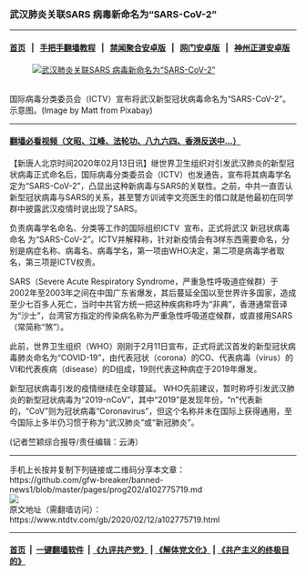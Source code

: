 ### 武汉肺炎关联SARS 病毒新命名为“SARS-CoV-2”
------------------------

#### [首页](https://github.com/gfw-breaker/banned-news1/blob/master/README.md) &nbsp;&nbsp;|&nbsp;&nbsp; [手把手翻墙教程](https://github.com/gfw-breaker/guides/wiki) &nbsp;&nbsp;|&nbsp;&nbsp; [禁闻聚合安卓版](https://github.com/gfw-breaker/bn-android) &nbsp;&nbsp;|&nbsp;&nbsp; [网门安卓版](https://github.com/oGate2/oGate) &nbsp;&nbsp;|&nbsp;&nbsp; [神州正道安卓版](https://github.com/SzzdOgate/update) 



<div><div class="featured_image">
 <a href="https://i.ntdtv.com/assets/uploads/2020/02/virus-4835301_1280.jpg" target="_blank">
  <figure>
   <img alt="武汉肺炎关联SARS 病毒新命名为“SARS-CoV-2”" src="https://i.ntdtv.com/assets/uploads/2020/02/virus-4835301_1280-800x450.jpg"/>
  </figure><br/>
 </a>
 <span class="caption">
  国际病毒分类委员会（ICTV）宣布将武汉新型冠状病毒命名为“SARS-CoV-2”。示意图。(Image by Matt from Pixabay)
 </span>
</div>
</div><hr/>

#### [翻墙必看视频（文昭、江峰、法轮功、八九六四、香港反送中...）](https://github.com/gfw-breaker/banned-news1/blob/master/pages/link3.md)

<div><div class="post_content" itemprop="articleBody">
 <p>
  【新唐人北京时间2020年02月13日讯】继世界卫生组织对引发武汉肺炎的新型冠状病毒正式命名后，国际病毒分类委员会（ICTV）也发通告，宣布将其病毒学名定为“SARS-CoV-2”，凸显出这种新病毒与SARS的关联性。之前，中共一直否认新型冠状病毒与SARS的关系，甚至警方训诫李文亮医生的借口就是他最初在同学群中披露武汉疫情时说出现了SARS。
 </p>
 <p>
  负责病毒学名命名、分类等工作的国际组织ICTV  宣布，正式将武汉
  <ok href="https://www.ntdtv.com/gb/新冠状病毒命名.htm">
   新冠状病毒命名
  </ok>
  为“SARS-CoV-2”。ICTV并解释称，针对新疫情会有3样东西需要命名，分别是病症名称、病毒名、病毒学名，第一项由WHO决定，第二项是病毒学者取名，第三项是ICTV权责。
 </p>
 <p>
  SARS（Severe Acute Respiratory Syndrome，严重急性呼吸道症候群）于2002年至2003年之间在中国广东省爆发，其后蔓延全国以至世界许多国家，造成至少七百多人死亡，当时中共官方统一把这种疾病称呼为“非典”，香港通常音译为“沙士”，台湾官方指定的传染病名称为严重急性呼吸道症候群，或直接用SARS（常简称“煞”）。
 </p>
 <p>
  此前，世界卫生组织（WHO）刚刚于2月11日宣布，正式将武汉首发的新型冠状病毒肺炎命名为“COVID-19”，由代表冠状（corona）的CO、代表病毒（virus）的VI和代表疾病（disease）的D组成，19则代表这种病症于2019年爆发。
 </p>
 <p>
  新型冠状病毒引发的疫情继续在全球蔓延。 WHO先前建议，暂时称呼引发武汉肺炎的新型冠状病毒为“2019-nCoV”，其中“2019”是发现年份，“n”代表新的，“CoV”则为冠状病毒“Coronavirus”，但这个名称并未在国际上获得通用，至今国际上多半仍习惯于称为“武汉肺炎”或“新冠肺炎”。
 </p>
 <p>
  (记者竺颖综合报导/责任编辑：云涛）
 </p>
 <div class="single_ad">
 </div>
</div>
</div>
<hr/>
手机上长按并复制下列链接或二维码分享本文章：<br/>
https://github.com/gfw-breaker/banned-news1/blob/master/pages/prog202/a102775719.md <br/>
<a href='https://github.com/gfw-breaker/banned-news1/blob/master/pages/prog202/a102775719.md'><img src='https://github.com/gfw-breaker/banned-news1/blob/master/pages/prog202/a102775719.md.png'/></a> <br/>
原文地址（需翻墙访问）：https://www.ntdtv.com/gb/2020/02/12/a102775719.html


------------------------
#### [首页](https://github.com/gfw-breaker/banned-news1/blob/master/README.md) &nbsp;|&nbsp; [一键翻墙软件](https://github.com/gfw-breaker/nogfw/blob/master/README.md) &nbsp;| [《九评共产党》](https://github.com/gfw-breaker/9ping.md/blob/master/README.md#九评之一评共产党是什么) | [《解体党文化》](https://github.com/gfw-breaker/jtdwh.md/blob/master/README.md) | [《共产主义的终极目的》](https://github.com/gfw-breaker/gczydzjmd.md/blob/master/README.md)


<img src='http://gfw-breaker.win/banned-news/pages/prog202/a102775719.md' width='0px' height='0px'/>